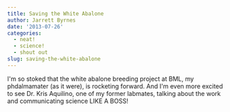 ```yaml
---
title: Saving the White Abalone
author: Jarrett Byrnes
date: '2013-07-26'
categories:
  - neat!
  - science!
  - shout out
slug: saving-the-white-abalone
---
```


I'm so stoked that the white abalone breeding project at BML, my phdalmamater (as it were), is rocketing forward.  And I'm even more excited to see Dr. Kris Aquilino, one of my former labmates, talking about the work and communicating science LIKE A BOSS!

